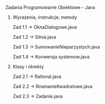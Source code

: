 Zadania Programowanie Obiektowe - Java
1. Wyrażenia, instrukcje, metody

    Zad 1.1 -> OknaDialogowe.java

    Zad 1.2 -> Silnia.java

    Zad 1.3 -> SumowanieNieparzystych.java

    Zad 1.4 -> Konwersja systemow.java

2. Klasy i obiekty
   
    Zad 2.1 -> Rational.java

    Zad 2.2 -> RownanieKwadratowe.java

    Zad 2.3 -> Zadanie.java

